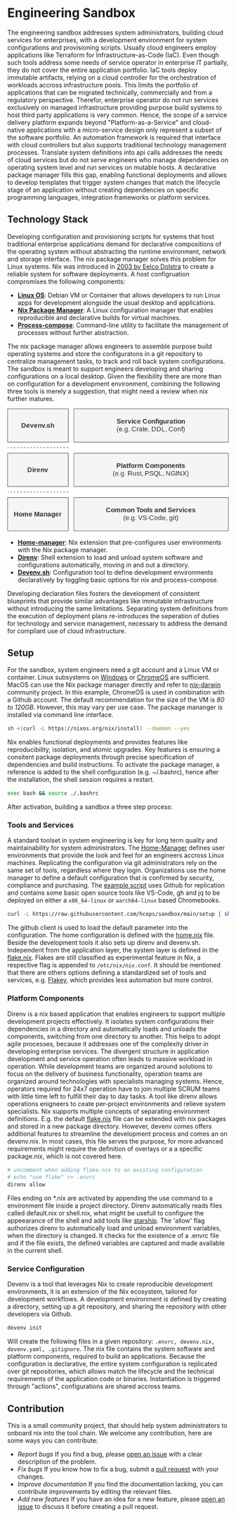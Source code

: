 # Engineering Sandbox

The engineering sandbox addresses system administrators, building cloud services for enterprises, with a development environment for system configurations and provisioning scripts. Usually cloud engineers employ applications like Terraform for Infrastructure-as-Code (IaC). Even though such tools address some needs of service operator in enterprise IT partially, they do not cover the entire application portfolio. IaC tools deploy immutable artifacts, relying on a cloud controller for the orchestration of workloads accross infrastructure pools. This limits the portfolio of applications that can be migrated technically, commercially and from a regulatory perspective. Therefor, enterprise operator do not run services exclusively on managed infrastructure  providing purpose build systems to host third party applications is very common. Hence, the scope of a service delivery platform expands beyond "Platform-as-a-Service" and cloud-native applications with a micro-service design only represent a subset of the software portfolio. An automation framework is required that interface with cloud controllers but also supports traditional technology management processes. Translate system definitions into api calls addresses the needs of cloud services but do not serve engineers who manage dependencies on operating system level and run services on mutable hosts. A declarative package manager fills this gap, enabling functional deployments and allows to develop templates that trigger system changes that match the lifecycle stage of an application without creating dependencies on specific programming languages, integration frameworks or platform services.

## Technology Stack

Developing configuration and provisioning scripts for systems that host traditional enterprise applications demand for declarative compositions of the operating system without abstracting the runtime environment, network and storage interface. The nix package manager solves this problem for Linux systems. Nix was introduced in [2003 by Eelco Dolstra](https://en.wikipedia.org/wiki/Nix_(package_manager)) to create a reliable system for software deployments. A host configruation compromises the following components:

* **[Linux OS](https://chromeos.dev/en/linux)**: Debian VM or Container that allows developers to run Linux apps for development alongside the usual desktop and applications.
* **[Nix Package Manager](https://nixos.org/)**: A Linux configuration manager that enables reproducible and declarative builds for virtual machines.
* **[Process-compose](https://f1bonacc1.github.io/process-compose/)**: Command-line utility to facilitate the management of processes without further abstraction.

The nix package manager allows engineers to assemble purpose build operating systems and store the configuratons in a git repository to centralize management tasks, to track and roll back system configurations. The sandbox is meant to support engineers developing and sharing configurations on a local desktop. Given the flexibility there are more than on configuration for a development environment, combining the following three tools is merely a suggestion, that might need a review when nix further matures.

![Alt text](./img/techStack.drawio.svg)

* **[Home-manager](https://nixos.wiki/wiki/Home_Manager)**: Nix extension that pre-configures user environments with the Nix package manager.
* **[Direnv](https://direnv.net/)**: Shell extension to load and unload system software and configurations automatically, moving in and out a directory.
* **[Devenv.sh](https://devenv.sh/)**: Configuration tool to define development environments declaratively by toggling basic options for nix and process-compose.

Developing declaration files fosters the development of consistent blueprints that provide similar advantages like immutable infrastructure without introducing the same limitations. Separating system definitions from the execution of deployment plans re-introduces the seperation of duties for technology and service management, necessary to address the demand for compliant use of cloud infrastructure.

## Setup

For the sandbox, system engineers need a git account and a Linux VM or container. Linux subsystems on [Windows](https://learn.microsoft.com/en-us/windows/wsl/about) or [ChromeOS](https://chromeos.dev/en/linux) are sufficient. MacOS can use the Nix package manager directly and refer to  [nix-darwin](https://github.com/LnL7/nix-darwin) community project. In this example, ChromeOS is used in combination with a Github account. The default recommendation for the size of the VM is *80 to 120GB*. However, this may vary per use case. The package mananger is installed via command line interface. 

```sh
sh <(curl -L https://nixos.org/nix/install) --daemon --yes
```

Nix enables functional deployments and provides features like reproducibility, isolation, and atomic upgrades. Key features is ensuring a consitent package deployments through precise specification of dependencies and build instructions. To activate the package manager, a reference is added to the shell configuration (e.g. ~/.bashrc), hence after the installation, the shell session requires a restart.

```sh
exec bash && source ./.bashrc
```

After activation, building a sandbox a three step process: 

### Tools and Services

A standard toolset in system engineering is key for long term quality and maintainability for system administrators. The [Home-Manager](https://nix-community.github.io/home-manager/) defines user environments that provide the look and feel for an engineers accross Linux machines. Replicating the configuration via git administrators rely on the same set of tools, regardless where they login. Organizations use the home manager to define a default configuration that is confirmed by security, compliance and purchasing. The [example script](./setup) uses Github for replication and contains some basic open source tools like VS-Code, gh and jq to be deployed on either a `x86_64-linux` or `aarch64-linux` based Chromebooks. 

```sh
curl -L https://raw.githubusercontent.com/hcops/sandbox/main/setup | sh -s -- <x86_64-linux or aarch64-linux>
```

The github client is used to load the default parameter into the configuration. The home configuration is defined with the [home.nix](./home.nix) file. Beside the development tools it also sets up direnv and devenv.sh. Independent from the application layer, the system layer is defined in the [flake.nix](./flake.nix). Flakes are still classified as experimental feature in Nix, a respective flag is appended to `/etc/nix/nix.conf`. It should be mentioned that there are others options defining a standardized set of tools and services, e.g. [Flakey](https://github.com/lf-/flakey-profile), which provides less automation but more control.

### Platform Components

Direnv is a nix based application that enables engineers to support multiple development projects effectively. It isolates system configurations their dependencies in a directory and automatically loads and unloads the components, switching from one directory to another. This helps to adopt agile processes, because it addresses one of the complexity driver in developing enterprise services. The divergent structure in application development and service operation often leads to massive workload in operation. While development teams are organized around solutions to focus on the delivery of business functionality, operation teams are organized around technologies with specialists managing systems. Hence, operators required for 24x7 operation have to join multiple SCRUM teams with little time left to fulfill their day to day tasks. A tool like direnv allows operations enigneers to ceate per-project environments and relieve system specialists. Nix supports multiple concepts of separating environment definitions. E.g. the default [flake.nix](./flake.nix) file can be extended with nix packages and stored in a new package directory. However, devenv comes offers additional features to streamline the development process and comes an on devenv.nix. In most cases, this file serves the purpose, for more advanced requirements might require the definition of overlays or a a specific package.nix, which is not covered here.  

```sh
# uncomment when adding flake.nix to an existing configuration
# echo "use flake" >> .envrc
direnv allow
```

Files ending on *.nix are activated by appending the use command to a environment file inside a project directory. Direnv automatically reads files called default.nix or shell.nix, what might be usefull to configure the appeearance of the shell and add tools like [starship](https://starship.rs/). The 'allow' flag authorizes direnv to automatically load and unload environment variables, when the directory is changed. It checks for the existence of a .envrc file and if the file exists, the defined variables are captured and made available in the current shell.  

### Service Configuration

Devenv is a tool that leverages Nix to create reproducible development environments, it is an extension of the Nix ecosystem, tailored for development workflows. A development environment is defined by creating a directory, setting up a git repository, and sharing the repository with other developers via Github.

```sh
devenv init
```

Will create the following files in a given repository: `.envrc, devenv.nix, devenv.yaml, .gitignore`. The nix file contains the system software and platform components, required to build an applications. Because the configuration is declarative, the entire system configuration is replicated over git repositories, which allows match the lifecycle and the technical requirements of the application code or binaries. Instantiation is triggered through "actions", configurations are shared accross teams.

## Contribution
This is a small community project, that should help system administrators to onboard nix into the tool chain. We welcome any contribution, here are some ways you can contribute:
* *Report bugs* If you find a bug, please [open an issue](https://github.com/hcops/sandbox/issues/new) with a clear description of the problem.
* *Fix bugs* If you know how to fix a bug, submit a [pull request](https://github.com/hcops/sandbox/pull/new) with your changes.
* *Improve documentation* If you find the documentation lacking, you can contribute improvements by editing the relevant files.
* *Add new features* If you have an idea for a new feature, please [open an issue](https://github.com/hcops/sandbox/issues/new) to discuss it before creating a pull request.
